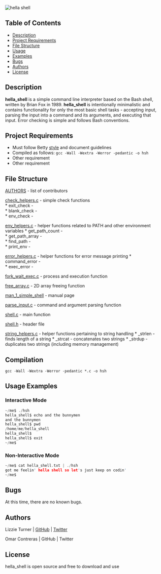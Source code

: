 ![hella shell](https://s31.postimg.org/403ix8w7f/j1_IPt_Uu_IS51_N62_LB5z9_Qhg_r.jpg)


## Table of Contents

* [Description](#description)
* [Project Requirements](#project-requirements)
* [File Structure](#file-structure)
* [Usage](#usage)
* [Examples](#examples)
* [Bugs](#bugs)
* [Authors](#authors)
* [License](#license)


## Description

**hella_shell** is a simple command line interpreter based on the Bash shell, written by Brian Fox in 1989. **hella_shell** is intentionally minimalistic and contains functionality for only the most basic shell tasks - accepting input, parsing the input into a command and its arguments, and executing that input. Error checking is simple and follows Bash conventions.

## Project Requirements

* Must follow Betty [style](https://github.com/holbertonschool/Betty/wiki#1-coding-style) and document guidelines
* Compiled as follows:
`gcc -Wall -Wextra -Werror -pedantic -o hsh`
* Other requirement
* Other requirement

## File Structure

[AUTHORS](https://github.com/aucontraire/simple_shell/blob/docs/AUTHORS) - list of contributors  

[check_helpers.c](https://github.com/aucontraire/simple_shell/blob/docs/check_helpers.c) - simple check functions  
		* exit_check -  
		* blank_check -  
		* env_check -  

[env_helpers.c](env_helpers.c) - helper functions related to PATH and other environment variables
	      	* get_path_count -  
		* get_path_array -  
		* find_path -  
		* print_env -   

[error_helpers.c](error_helpers.c) - helper functions for error message printing
		* command_error -  
		* exec_error -  

[fork_wait_exec.c](fork_wait_exec.c) - process and execution function

[free_array.c](free_array.c) - 2D array freeing function

[man_1_simple_shell](man_1_simple_shell) - manual page

[parse_input.c](parse_input.c) - command and argument parsing function

[shell.c](shell.c) - main function

[shell.h](shell.h) - header file

[string_helpers.c](string_helpers.c) - helper functions pertaining to string handling
		 * _strlen - finds length of a string
		 * _strcat - concatenates two strings
		 * _strdup - duplicates two strings (including memory management)

## Compilation

```gcc -Wall -Wextra -Werror -pedantic *.c -o hsh```

## Usage Examples

### Interactive Mode

```c
~/me$ ./hsh
hella_shell$ echo and the bunnymen
and the bunnymen
hella_shell$ pwd
/home/me/hella_shell
hella_shell$
hella_shell$ exit
~/me$
```

### Non-Interactive Mode

```c
~/me$ cat hella_shell.txt | ./hsh
got me feelin' hella shell so let's just keep on codin'
~/me$
```

## Bugs

At this time, there are no known bugs.


## Authors

Lizzie Turner | [GitHub](github.com/lizzieturner) | [Twitter](twitter.com/_lizzieturner_)

Omar Contreras | GitHub | Twitter

## License

hella_shell is open source and free to download and use